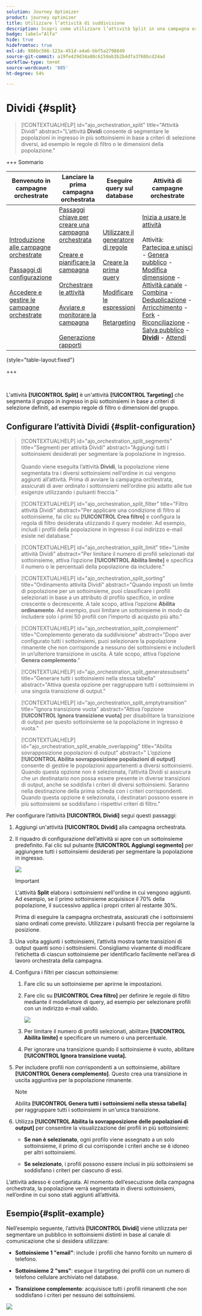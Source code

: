 ```yaml
---
solution: Journey Optimizer
product: journey optimizer
title: Utilizzare l’attività di suddivisione
description: Scopri come utilizzare l’attività Split in una campagna orchestrata
badge: label="Alfa"
hide: true
hidefromtoc: true
exl-id: 986bc566-123a-451d-a4a6-bbf5a2798849
source-git-commit: a19fe429d34a88c6159ab3b2b4dfa3768bcd24ad
workflow-type: tm+mt
source-wordcount: '885'
ht-degree: 54%

---
```


# Dividi {#split}

>[!CONTEXTUALHELP]
>id="ajo_orchestration_split"
>title="Attività Dividi"
>abstract="L’attività **Dividi** consente di segmentare le popolazioni in ingresso in più sottoinsiemi in base a criteri di selezione diversi, ad esempio le regole di filtro o le dimensioni della popolazione."


+++ Sommario

| Benvenuto in campagne orchestrate | Lanciare la prima campagna orchestrata | Eseguire query sul database | Attività di campagne orchestrate |
|---|---|---|---|
| [Introduzione alle campagne orchestrate](../gs-orchestrated-campaigns.md)<br/><br/>[Passaggi di configurazione](../configuration-steps.md)<br/><br/>[Accedere e gestire le campagne orchestrate](../access-manage-orchestrated-campaigns.md) | [Passaggi chiave per creare una campagna orchestrata](../gs-campaign-creation.md)<br/><br/>[Creare e pianificare la campagna](../create-orchestrated-campaign.md)<br/><br/>[Orchestrare le attività](../orchestrate-activities.md)<br/><br/>[Avviare e monitorare la campagna](../start-monitor-campaigns.md)<br/><br/>[Generazione rapporti](../reporting-campaigns.md) | [Utilizzare il generatore di regole](../orchestrated-rule-builder.md)<br/><br/>[Creare la prima query](../build-query.md)<br/><br/>[Modificare le espressioni](../edit-expressions.md)<br/><br/>[Retargeting](../retarget.md) | [Inizia a usare le attività](about-activities.md)<br/><br/>Attività:<br/>[Partecipa e unisci](and-join.md) - [Genera pubblico](build-audience.md) - [Modifica dimensione](change-dimension.md) - [Attività canale](channels.md) - [Combina](combine.md) - [Deduplicazione](deduplication.md) - [Arricchimento](enrichment.md) - [Fork](fork.md) - [Riconciliazione](reconciliation.md) - [Salva pubblico](save-audience.md) - <b>[Dividi](split.md)</b> - [Attendi](wait.md) |

{style="table-layout:fixed"}

+++


<br/>

L&#39;attività **[!UICONTROL Split]** è un&#39;attività **[!UICONTROL Targeting]** che segmenta il gruppo in ingresso in più sottoinsiemi in base a criteri di selezione definiti, ad esempio regole di filtro o dimensioni del gruppo.

## Configurare l’attività Dividi {#split-configuration}

>[!CONTEXTUALHELP]
>id="ajo_orchestration_split_segments"
>title="Segmenti per attività Dividi"
>abstract="Aggiungi tutti i sottoinsiemi desiderati per segmentare la popolazione in ingresso.<br/></br>Quando viene eseguita l’attività **Dividi**, la popolazione viene segmentata tra i diversi sottoinsiemi nell’ordine in cui vengono aggiunti all’attività. Prima di avviare la campagna orchestrata, assicurati di aver ordinato i sottoinsiemi nell’ordine più adatto alle tue esigenze utilizzando i pulsanti freccia."

>[!CONTEXTUALHELP]
>id="ajo_orchestration_split_filter"
>title="Filtro attività Dividi"
>abstract="Per applicare una condizione di filtro al sottoinsieme, fai clic su **[!UICONTROL Crea filtro]** e configura la regola di filtro desiderata utiizzando il query modeler. Ad esempio, includi i profili della popolazione in ingresso il cui indirizzo e-mail esiste nel database."

>[!CONTEXTUALHELP]
>id="ajo_orchestration_split_limit"
>title="Limite attività Dividi"
>abstract="Per limitare il numero di profili selezionati dal sottoinsieme, attiva l’opzione **[!UICONTROL Abilita limite]** e specifica il numero o le percentuali della popolazione da includere."

>[!CONTEXTUALHELP]
>id="ajo_orchestration_split_sorting"
>title="Ordinamento attività Dividi"
>abstract="Quando imposti un limite di popolazione per un sottoinsieme, puoi classificare i profili selezionati in base a un attributo di profilo specifico, in ordine crescente o decrescente. A tale scopo, attiva l’opzione **Abilita ordinamento**. Ad esempio, puoi limitare un sottoinsieme in modo da includere solo i primi 50 profili con l’importo di acquisto più alto."

>[!CONTEXTUALHELP]
>id="ajo_orchestration_split_complement"
>title="Complemento generato da suddivisione"
>abstract="Dopo aver configurato tutti i sottoinsiemi, puoi selezionare la popolazione rimanente che non corrisponde a nessuno dei sottoinsiemi e includerli in un’ulteriore transizione in uscita. A tale scopo, attiva l’opzione **Genera complemento**."

>[!CONTEXTUALHELP]
>id="ajo_orchestration_split_generatesubsets"
>title="Generare tutti i sottoinsiemi nella stessa tabella"
>abstract="Attiva questa opzione per raggruppare tutti i sottoinsiemi in una singola transizione di output."

>[!CONTEXTUALHELP]
>id="ajo_orchestration_split_emptytransition"
>title="Ignora transizione vuota"
>abstract="Attiva l’opzione **[!UICONTROL Ignora transizione vuota]** per disabilitare la transizione di output per questo sottoinsieme se la popolazione in ingresso è vuota."

>[!CONTEXTUALHELP]
>id="ajo_orchestration_split_enable_overlapping"
>title="Abilita sovrapposizione popolazioni di output"
>abstract=" L’opzione **[!UICONTROL Abilita sovrapposizione popolazioni di output]** consente di gestire le popolazioni appartenenti a diversi sottoinsiemi. Quando questa opzione non è selezionata, l’attività Dividi si assicura che un destinatario non possa essere presente in diverse transizioni di output, anche se soddisfa i criteri di diversi sottoinsiemi. Saranno nella destinazione della prima scheda con i criteri corrispondenti. Quando questa opzione è selezionata, i destinatari possono essere in più sottoinsiemi se soddisfano i rispettivi criteri di filtro."

Per configurare l’attività **[!UICONTROL Dividi]** segui questi passaggi:

1. Aggiungi un&#39;attività **[!UICONTROL Dividi]** alla campagna orchestrata.

1. Il riquadro di configurazione dell’attività si apre con un sottoinsieme predefinito. Fai clic sul pulsante **[!UICONTROL Aggiungi segmento]** per aggiungere tutti i sottoinsiemi desiderati per segmentare la popolazione in ingresso.

   ![](../assets/orchestrated-split-1.png)

   >[!IMPORTANT]
   >
   >L&#39;attività **Split** elabora i sottoinsiemi nell&#39;ordine in cui vengono aggiunti. Ad esempio, se il primo sottoinsieme acquisisce il 70% della popolazione, il successivo applica i propri criteri al restante 30%.
   >
   >Prima di eseguire la campagna orchestrata, assicurati che i sottoinsiemi siano ordinati come previsto. Utilizzare i pulsanti freccia per regolarne la posizione.

1. Una volta aggiunti i sottoinsiemi, l’attività mostra tante transizioni di output quanti sono i sottoinsiemi. Consigliamo vivamente di modificare l’etichetta di ciascun sottoinsieme per identificarlo facilmente nell’area di lavoro orchestrata della campagna.

1. Configura i filtri per ciascun sottoinsieme:

   1. Fare clic su un sottoinsieme per aprirne le impostazioni.

   1. Fare clic su **[!UICONTROL Crea filtro]** per definire le regole di filtro mediante il modellatore di query, ad esempio per selezionare profili con un indirizzo e-mail valido.

      ![](../assets/orchestrated-split-1.png)

   1. Per limitare il numero di profili selezionati, abilitare **[!UICONTROL Abilita limite]** e specificare un numero o una percentuale.

   1. Per ignorare una transizione quando il sottoinsieme è vuoto, abilitare **[!UICONTROL Ignora transizione vuota].**

1. Per includere profili non corrispondenti a un sottoinsieme, abilitare **[!UICONTROL Genera complemento]**. Questo crea una transizione in uscita aggiuntiva per la popolazione rimanente.

   >[!NOTE]
   >
   >Abilita **[!UICONTROL Genera tutti i sottoinsiemi nella stessa tabella]** per raggruppare tutti i sottoinsiemi in un&#39;unica transizione.

1. Utilizza **[!UICONTROL Abilita la sovrapposizione delle popolazioni di output]** per consentire la visualizzazione dei profili in più sottoinsiemi:

   * **Se non è selezionato**, ogni profilo viene assegnato a un solo sottoinsieme, il primo di cui corrisponde i criteri anche se è idoneo per altri sottoinsiemi.

   * **Se selezionato**, i profili possono essere inclusi in più sottoinsiemi se soddisfano i criteri per ciascuno di essi.

L’attività adesso è configurata. Al momento dell’esecuzione della campagna orchestrata, la popolazione verrà segmentata in diversi sottoinsiemi, nell’ordine in cui sono stati aggiunti all’attività.

## Esempio{#split-example}

Nell’esempio seguente, l’attività **[!UICONTROL Dividi]** viene utilizzata per segmentare un pubblico in sottoinsiemi distinti in base al canale di comunicazione che si desidera utilizzare:

* **Sottoinsieme 1 &quot;email&quot;**: include i profili che hanno fornito un numero di telefono.

* **Sottoinsieme 2 &quot;sms&quot;**: esegue il targeting dei profili con un numero di telefono cellulare archiviato nel database.

* **Transizione complemento**: acquisisce tutti i profili rimanenti che non soddisfano i criteri per nessuno dei sottoinsiemi.

![](../assets/orchestrated-split-3.png)
